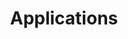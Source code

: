 ---
title:  Applications
license: '[CC BY-ND 3.0](http://creativecommons.org/licenses/by-nd/3.0/us/)'
modified: Monday, August 4th, 2014
modified_by:
  name: Alex Fornuto
categories:
 - remote-desktop
 - chef
 - puppet
 - voip
 - cloud-storage
 - containers
 - game-servers
 - media-servers
 - salt
 - messaging
 - development
 - configuration-management
 - project-management
---